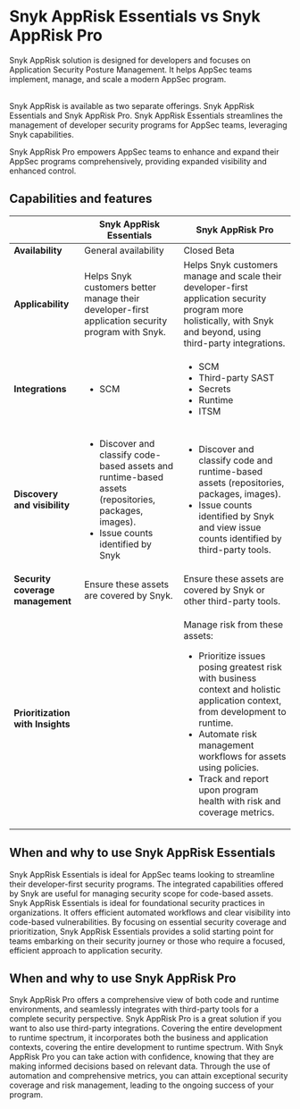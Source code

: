 # Snyk AppRisk Essentials vs Snyk AppRisk Pro

Snyk AppRisk solution is designed for developers and focuses on Application Security Posture Management. It helps AppSec teams implement, manage, and scale a modern AppSec program.

\
Snyk AppRisk is available as two separate offerings. Snyk AppRisk Essentials and Snyk AppRisk Pro. Snyk AppRisk Essentials streamlines the management of developer security programs for AppSec teams, leveraging Snyk capabilities.

Snyk AppRisk Pro empowers AppSec teams to enhance and expand their AppSec programs comprehensively, providing expanded visibility and enhanced control.

## Capabilities and features

|                                  | Snyk AppRisk Essentials                                                                                                                                      | Snyk AppRisk Pro                                                                                                                                                                                                                                                                                                                      |
| -------------------------------- | ------------------------------------------------------------------------------------------------------------------------------------------------------------ | ------------------------------------------------------------------------------------------------------------------------------------------------------------------------------------------------------------------------------------------------------------------------------------------------------------------------------------- |
| **Availability**                 | General availability                                                                                                                                         | Closed Beta                                                                                                                                                                                                                                                                                                                           |
| **Applicability**                | Helps Snyk customers better manage their developer-first application security program with Snyk.                                                             | Helps Snyk customers manage and scale their developer-first application security program more holistically, with Snyk and beyond, using third-party integrations.                                                                                                                                                                     |
| **Integrations**                 | <ul><li>SCM</li></ul>                                                                                                                                        | <ul><li>SCM</li><li>Third-party SAST</li><li>Secrets</li><li>Runtime</li><li>ITSM</li></ul>                                                                                                                                                                                                                                           |
| **Discovery and visibility**     | <ul><li>Discover and classify code-based assets and runtime-based assets (repositories, packages, images).</li><li>Issue counts identified by Snyk</li></ul> | <ul><li>Discover and classify code and runtime-based assets (repositories, packages, images).</li><li>Issue counts identified by Snyk and view issue counts identified by third-party tools.</li></ul>                                                                                                                                |
| **Security coverage management** | Ensure these assets are covered by Snyk.                                                                                                                     | Ensure these assets are covered by Snyk or other third-party tools.                                                                                                                                                                                                                                                                   |
| **Prioritization with Insights** |                                                                                                                                                              | <p>Manage risk from these assets:</p><ul><li>Prioritize issues posing greatest risk with business context and holistic application context, from development to runtime.</li><li>Automate risk management workflows for assets using policies.</li><li>Track and report upon program health with risk and coverage metrics.</li></ul> |

## When and why to use Snyk AppRisk Essentials <a href="#when-and-why-to-use-the-priority-score" id="when-and-why-to-use-the-priority-score"></a>

Snyk AppRisk Essentials is ideal for AppSec teams looking to streamline their developer-first security programs. The integrated capabilities offered by Snyk are useful for managing security scope for code-based assets. Snyk AppRisk Essentials is ideal for foundational security practices in organizations. It offers efficient automated workflows and clear visibility into code-based vulnerabilities. By focusing on essential security coverage and prioritization, Snyk AppRisk Essentials provides a solid starting point for teams embarking on their security journey or those who require a focused, efficient approach to application security.

## When and why to use Snyk AppRisk Pro

Snyk AppRisk Pro offers a comprehensive view of both code and runtime environments, and seamlessly integrates with third-party tools for a complete security perspective. Snyk AppRisk Pro is a great solution if you want to also use third-party integrations. Covering the entire development to runtime spectrum, it incorporates both the business and application contexts, covering the entire development to runtime spectrum. With Snyk AppRisk Pro you can take action with confidence, knowing that they are making informed decisions based on relevant data. Through the use of automation and comprehensive metrics, you can attain exceptional security coverage and risk management, leading to the ongoing success of your program.&#x20;
